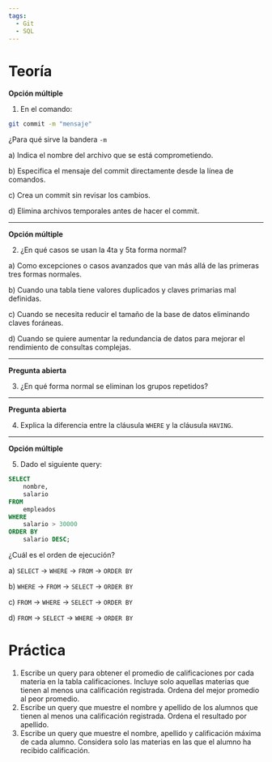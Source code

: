 ```yaml
---
tags:
  - Git
  - SQL
---
```

# Teoría
**Opción múltiple**

1. En el comando:

```bash
git commit -m "mensaje"
```

¿Para qué sirve la bandera `-m`

a) Indica el nombre del archivo que se está comprometiendo.

b) Especifica el mensaje del commit directamente desde la línea de comandos.

c) Crea un commit sin revisar los cambios.

d) Elimina archivos temporales antes de hacer el commit.

---
**Opción múltiple**

2. ¿En qué casos se usan la 4ta y 5ta forma normal?

a) Como excepciones o casos avanzados que van más allá de las primeras tres formas normales.

b) Cuando una tabla tiene valores duplicados y claves primarias mal definidas.

c) Cuando se necesita reducir el tamaño de la base de datos eliminando claves foráneas.

d) Cuando se quiere aumentar la redundancia de datos para mejorar el rendimiento de consultas complejas.

---
**Pregunta abierta**

3. ¿En qué forma normal se eliminan los grupos repetidos?

---
**Pregunta abierta**

4. Explica la diferencia entre la cláusula `WHERE` y la cláusula `HAVING`.

---
**Opción múltiple**

5. Dado el siguiente query:

```SQL
SELECT 
    nombre, 
    salario
FROM 
    empleados
WHERE 
    salario > 30000
ORDER BY 
    salario DESC;
```

¿Cuál es el orden de ejecución?

a) `SELECT` -> `WHERE` -> `FROM` -> `ORDER BY`

b) `WHERE` -> `FROM` -> `SELECT` -> `ORDER BY`

c) `FROM` -> `WHERE` -> `SELECT` -> `ORDER BY`

d) `FROM` -> `SELECT` -> `WHERE` -> `ORDER BY`

# Práctica
1. Escribe un query para obtener el promedio de calificaciones por cada materia en la tabla calificaciones. Incluye solo aquellas materias que tienen al menos una calificación registrada. Ordena del mejor promedio al peor promedio.
2. Escribe un query que muestre el nombre y apellido de los alumnos que tienen al menos una calificación registrada. Ordena el resultado por apellido.
3. Escribe un query que muestre el nombre, apellido y calificación máxima de cada alumno. Considera solo las materias en las que el alumno ha recibido calificación.
